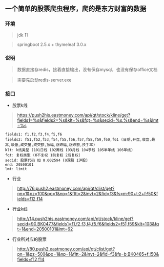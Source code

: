## 一个简单的股票爬虫程序，爬的是东方财富的数据

### 环境

> jdk 11

> springboot 2.5.x + thymeleaf 3.0.x

### 说明

> 数据直接存redis，接着直接输出，没有保存mysql，也没有保存office文档

> 需要先启动redis-server.exe

### 接口

* 股票k线

> https://push2his.eastmoney.com/api/qt/stock/kline/get?fields1=%s&fields2=%s&klt=%s&fqt=%s&secid=%s.%s&end=%s&lmt=%s

```
fields1: f1,f2,f3,f4,f5,f6
fields2: f51,f52,f53,f54,f55,f56,f57,f58,f59,f60,f61 (日期,开盘,收盘,最高,最低,成交量,成交额,振幅,涨跌幅,涨跌额,换手率)
klt: k线类型 (101日线 102周线 103月线 104季线 105半年线 106年线)
fqt: 复权类型 (0不复权 1前复权 2后复权)
secid: 股票代码 如 0.002594 (0深股 1沪股)
end: 20500101
lmt: limit
```

* 行业

> http://76.push2.eastmoney.com/api/qt/clist/get?pn=1&pz=100&po=1&np=1&fltt=2&invt=2&fid=f3&fs=m:90+t:2+f:!50&fields=f12,f14

* 行业k线

> http://14.push2his.eastmoney.com/api/qt/stock/kline/get?secid=90.BK0477&fields1=f1,f2,f3,f4,f5,f6&fields2=f51,f59&klt=103&fqt=1&end=20500101&lmt=62

* 行业所对应的股票

> http://80.push2.eastmoney.com/api/qt/clist/get?pn=1&pz=500&po=1&np=1&fltt=2&invt=2&fid=f3&fs=b:BK0465+f:!50&fields=f12,f14

